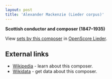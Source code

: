 ```yaml
---
layout: post
title: 'Alexander Mackenzie (Lieder corpus)'
---
```


__Scottish conductor and composer (1847–1935)__

View [sets by this composer] in [OpenScore Lieder].

[sets by this composer]: https://musescore.com/openscore-lieder-corpus/sets?order=title&text=Mackenzie,+Alexander
[OpenScore Lieder]: https://musescore.com/openscore-lieder-corpus

## External links

- [Wikipedia] - learn about this composer.
- [Wikidata] - get data about this composer.

[Wikipedia]: https://en.wikipedia.org/wiki/Alexander_Mackenzie_(composer)
[Wikidata]: https://www.wikidata.org/wiki/Q674739
